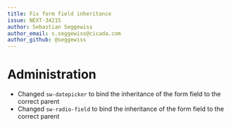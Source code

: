 ```yaml
---
title: Fix form field inheritance
issue: NEXT-34215
author: Sebastian Seggewiss
author_email: s.seggewiss@cicada.com
author_github: @seggewiss
---
```

# Administration
* Changed `sw-datepicker` to bind the inheritance of the form field to the correct parent
* Changed `sw-radio-field` to bind the inheritance of the form field to the correct parent
